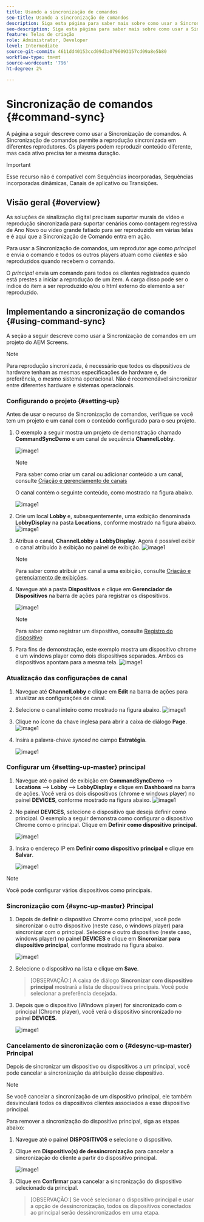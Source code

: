 ```yaml
---
title: Usando a sincronização de comandos
seo-title: Usando a sincronização de comandos
description: Siga esta página para saber mais sobre como usar a Sincronização de comandos.
seo-description: Siga esta página para saber mais sobre como usar a Sincronização de comandos.
feature: Telas de criação
role: Administrator, Developer
level: Intermediate
source-git-commit: 4611dd40153ccd09d3a0796093157cd09a8e5b80
workflow-type: tm+mt
source-wordcount: '796'
ht-degree: 2%

---
```



# Sincronização de comandos {#command-sync}

A página a seguir descreve como usar a Sincronização de comandos. A Sincronização de comandos permite a reprodução sincronizada em diferentes reprodutores. Os players podem reproduzir conteúdo diferente, mas cada ativo precisa ter a mesma duração.

>[!IMPORTANT]
>
>Esse recurso não é compatível com Sequências incorporadas, Sequências incorporadas dinâmicas, Canais de aplicativo ou Transições.

## Visão geral {#overview}

As soluções de sinalização digital precisam suportar murais de vídeo e reprodução sincronizada para suportar cenários como contagem regressiva de Ano Novo ou vídeo grande fatiado para ser reproduzido em várias telas e é aqui que a Sincronização de Comando entra em ação.

Para usar a Sincronização de comandos, um reprodutor age como *principal* e envia o comando e todos os outros players atuam como *clientes* e são reproduzidos quando recebem o comando.

O *principal* envia um comando para todos os clientes registrados quando está prestes a iniciar a reprodução de um item. A carga disso pode ser o índice do item a ser reproduzido e/ou o html externo do elemento a ser reproduzido.

## Implementando a sincronização de comandos {#using-command-sync}

A seção a seguir descreve como usar a Sincronização de comandos em um projeto do AEM Screens.

>[!NOTE]
>
>Para reprodução sincronizada, é necessário que todos os dispositivos de hardware tenham as mesmas especificações de hardware e, de preferência, o mesmo sistema operacional. Não é recomendável sincronizar entre diferentes hardware e sistemas operacionais.

### Configurando o projeto {#setting-up}

Antes de usar o recurso de Sincronização de comandos, verifique se você tem um projeto e um canal com o conteúdo configurado para o seu projeto.

1. O exemplo a seguir mostra um projeto de demonstração chamado **CommandSyncDemo** e um canal de sequência **ChannelLobby**.

   ![image1](assets/command-sync/command-sync1-1.png)

   >[!NOTE]
   >
   >Para saber como criar um canal ou adicionar conteúdo a um canal, consulte [Criação e gerenciamento de canais](/help/user-guide/managing-channels.md)

   O canal contém o seguinte conteúdo, como mostrado na figura abaixo.

   ![image1](assets/command-sync/command-sync2-1.png)

1. Crie um local **Lobby** e, subsequentemente, uma exibição denominada **LobbyDisplay** na pasta **Locations**, conforme mostrado na figura abaixo.
   ![image1](assets/command-sync/command-sync3-1.png)

1. Atribua o canal, **ChannelLobby** a **LobbyDisplay**. Agora é possível exibir o canal atribuído à exibição no painel de exibição.
   ![image1](assets/command-sync/command-sync4-1.png)

   >[!NOTE]
   >
   >Para saber como atribuir um canal a uma exibição, consulte [Criação e gerenciamento de exibições](/help/user-guide/managing-displays.md).

1. Navegue até a pasta **Dispositivos** e clique em **Gerenciador de Dispositivos** na barra de ações para registrar os dispositivos.

   ![image1](assets/command-sync5.png)

   >[!NOTE]
   >
   >Para saber como registrar um dispositivo, consulte [Registro do dispositivo](/help/user-guide/device-registration.md)

1. Para fins de demonstração, este exemplo mostra um dispositivo chrome e um windows player como dois dispositivos separados. Ambos os dispositivos apontam para a mesma tela.
   ![image1](assets/command-sync6.png)

### Atualização das configurações de canal

1. Navegue até **ChannelLobby** e clique em **Edit** na barra de ações para atualizar as configurações de canal.

1. Selecione o canal inteiro como mostrado na figura abaixo.
   ![image1](assets/command-sync/command-sync7-1.png)

1. Clique no ícone da chave inglesa para abrir a caixa de diálogo **Page**.
   ![image1](assets/command-sync/command-sync8-1.png)

1. Insira a palavra-chave *synced* no campo **Estratégia**.

   ![image1](assets/command-sync/command-sync9-1.png)


### Configurar um {#setting-up-master} principal

1. Navegue até o painel de exibição em **CommandSyncDemo** —> **Locations** —> **Lobby** —> **LobbyDisplay** e clique em **Dashboard** na barra de ações.
Você verá os dois dispositivos (chrome e windows player) no painel **DEVICES**, conforme mostrado na figura abaixo.
   ![image1](assets/command-sync/command-sync10-1.png)

1. No painel **DEVICES**, selecione o dispositivo que deseja definir como principal. O exemplo a seguir demonstra como configurar o dispositivo Chrome como o principal. Clique em **Definir como dispositivo principal**.

   ![image1](assets/command-sync/command-sync11-1.png)

1. Insira o endereço IP em **Definir como dispositivo principal** e clique em **Salvar**.

   ![image1](assets/command-sync/command-sync12-1.png)

>[!NOTE]
>
>Você pode configurar vários dispositivos como principais.

### Sincronização com {#sync-up-master} Principal

1. Depois de definir o dispositivo Chrome como principal, você pode sincronizar o outro dispositivo (neste caso, o windows player) para sincronizar com o principal.
Selecione o outro dispositivo (neste caso, windows player) no painel **DEVICES** e clique em **Sincronizar para dispositivo principal**, conforme mostrado na figura abaixo.

   ![image1](assets/command-sync/command-sync13-1.png)

1. Selecione o dispositivo na lista e clique em **Save**.

   >[OBSERVAÇÃO:]
   > A caixa de diálogo **Sincronizar com dispositivo principal** mostrará a lista de dispositivos principais. Você pode selecionar a preferência desejada.

1. Depois que o dispositivo (Windows player) for sincronizado com o principal (Chrome player), você verá o dispositivo sincronizado no painel **DEVICES**.

   ![image1](assets/command-sync/command-sync14-1.png)

### Cancelamento de sincronização com o {#desync-up-master} Principal

Depois de sincronizar um dispositivo ou dispositivos a um principal, você pode cancelar a sincronização da atribuição desse dispositivo.

>[!NOTE]
>
>Se você cancelar a sincronização de um dispositivo principal, ele também desvinculará todos os dispositivos clientes associados a esse dispositivo principal.

Para remover a sincronização do dispositivo principal, siga as etapas abaixo:

1. Navegue até o painel **DISPOSITIVOS** e selecione o dispositivo.

1. Clique em **Dispositivo(s) de dessincronização** para cancelar a sincronização do cliente a partir do dispositivo principal.

   ![image1](assets/command-sync/command-sync15-1.png)

1. Clique em **Confirmar** para cancelar a sincronização do dispositivo selecionado da principal.

   >[OBSERVAÇÃO:]
   > Se você selecionar o dispositivo principal e usar a opção de dessincronização, todos os dispositivos conectados ao principal serão dessincronizados em uma etapa.
